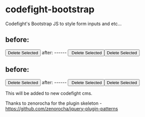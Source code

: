 codefight-bootstrap
===================

Codefight's Bootstrap JS to style form inputs and etc...

before:
-------
<input class="btn btn-danger" name="delete" type="submit" id="delete" value="Delete Selected"/>
after:
------
<button class="btn btn-danger"><i class="icon-trash icon-white"></i>&nbsp;Delete Selected</button><span class="hide"><input type="submit" value="Delete Selected" id="delete" name="delete" class="btn btn-danger"></span>

before:
-------
<input data-cfbootstrap-options='{"delete":"minus-sign"}' class="btn btn-danger" name="delete" type="submit" id="delete" value="Delete Selected"/>
after:
------
<button class="btn btn-danger"><i class="icon-minus-sign icon-white"></i>&nbsp;Delete Selected</button><span class="hide"><input type="submit" value="Delete Selected" id="delete" name="delete" class="btn btn-danger"></span>

This will be added to new codefight cms.

Thanks to zenorocha for the plugin skeleton - https://github.com/zenorocha/jquery-plugin-patterns
